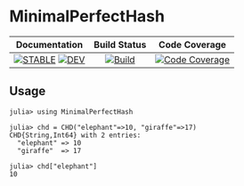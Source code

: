 # MinimalPerfectHash

| **Documentation** | **Build Status** | **Code Coverage** |
|:-----------------:|:----------------:|:-----------------:|
| [![**STABLE**][docs-stable-img]][docs-stable-url] [![**DEV**][docs-dev-img]][docs-dev-url] | [![Build][githubaction-img]][githubaction-url] | [![Code Coverage][codecov-img]][codecov-url] |

## Usage

```julia-repl
julia> using MinimalPerfectHash

julia> chd = CHD("elephant"=>10, "giraffe"=>17)
CHD{String,Int64} with 2 entries:
  "elephant" => 10
  "giraffe"  => 17

julia> chd["elephant"]
10
```


[docs-stable-img]: https://img.shields.io/badge/docs-stable-blue.svg
[docs-stable-url]: http://kyungminlee.org/MinimalPerfectHash.jl/stable
[docs-dev-img]: https://img.shields.io/badge/docs-dev-blue.svg
[docs-dev-url]: http://kyungminlee.org/MinimalPerfectHash.jl/dev

[githubaction-img]: https://github.com/kyungminlee/MinimalPerfectHash.jl/workflows/Build/badge.svg
[githubaction-url]: https://github.com/kyungminlee/MinimalPerfectHash.jl/actions?query=workflow%3ABuild

[codecov-img]: https://codecov.io/gh/kyungminlee/MinimalPerfectHash.jl/branch/main/graph/badge.svg
[codecov-url]: https://codecov.io/gh/kyungminlee/MinimalPerfectHash.jl
